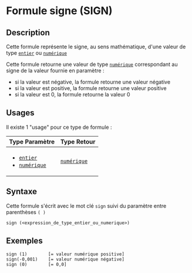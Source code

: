 # Formule signe (SIGN)
## Description
Cette formule représente le signe, au sens mathématique, d'une valeur de type [`entier`][valeur-de-retour] ou [`numérique`][valeur-de-retour]

Cette formule retourne une valeur de type [`numérique`][valeur-de-retour] correspondant au signe de la valeur fournie en paramètre :
- si la valeur est négative, la formule retourne une valeur négative
- si la valeur est positive, la formule retourne une valeur positive
- si la valeur est 0, la formule retourne la valeur 0

## Usages
Il existe 1 "usage" pour ce type de formule :

|Type Paramètre|Type Retour|
|--------------|-----------|
|<ul><li>[`entier`][valeur-de-retour]</li><li>[`numérique`][valeur-de-retour]</li></ul>|[`numérique`][valeur-de-retour]|

## Syntaxe
Cette formule s'écrit avec le mot clé `sign` suivi du paramètre entre parenthèses `( )`

    sign (<expression_de_type_entier_ou_numerique>)

## Exemples
    sign (1)        [= valeur numérique positive]
    sign(-0,001)    [= valeur numérique négative]
    sign (0)        [= 0,0]

    
[valeur-de-retour]: ../../lexique.md#valeur-de-retour
